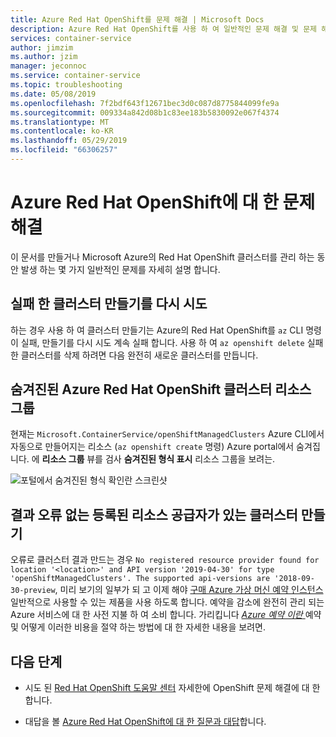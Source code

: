 ```yaml
---
title: Azure Red Hat OpenShift를 문제 해결 | Microsoft Docs
description: Azure Red Hat OpenShift를 사용 하 여 일반적인 문제 해결 및 문제 해결
services: container-service
author: jimzim
ms.author: jzim
manager: jeconnoc
ms.service: container-service
ms.topic: troubleshooting
ms.date: 05/08/2019
ms.openlocfilehash: 7f2bdf643f12671bec3d0c087d8775844099fe9a
ms.sourcegitcommit: 009334a842d08b1c83ee183b5830092e067f4374
ms.translationtype: MT
ms.contentlocale: ko-KR
ms.lasthandoff: 05/29/2019
ms.locfileid: "66306257"
---
```

# <a name="troubleshooting-for-azure-red-hat-openshift"></a>Azure Red Hat OpenShift에 대 한 문제 해결

이 문서를 만들거나 Microsoft Azure의 Red Hat OpenShift 클러스터를 관리 하는 동안 발생 하는 몇 가지 일반적인 문제를 자세히 설명 합니다.

## <a name="retrying-the-creation-of-a-failed-cluster"></a>실패 한 클러스터 만들기를 다시 시도

하는 경우 사용 하 여 클러스터 만들기는 Azure의 Red Hat OpenShift를 `az` CLI 명령이 실패, 만들기를 다시 시도 계속 실패 합니다.
사용 하 여 `az openshift delete` 실패 한 클러스터를 삭제 하려면 다음 완전히 새로운 클러스터를 만듭니다.

## <a name="hidden-azure-red-hat-openshift-cluster-resource-group"></a>숨겨진된 Azure Red Hat OpenShift 클러스터 리소스 그룹

현재는 `Microsoft.ContainerService/openShiftManagedClusters` Azure CLI에서 자동으로 만들어지는 리소스 (`az openshift create` 명령) Azure portal에서 숨겨집니다. 에 **리소스 그룹** 뷰를 검사 **숨겨진된 형식 표시** 리소스 그룹을 보려는.

![포털에서 숨겨진된 형식 확인란 스크린샷](./media/aro-portal-hidden-type.png)

## <a name="creating-a-cluster-results-in-error-that-no-registered-resource-provider-found"></a>결과 오류 없는 등록된 리소스 공급자가 있는 클러스터 만들기

오류로 클러스터 결과 만드는 경우 `No registered resource provider found for location '<location>' and API version '2019-04-30' for type 'openShiftManagedClusters'. The supported api-versions are '2018-09-30-preview`, 미리 보기의 일부가 되 고 이제 해야 [구매 Azure 가상 머신 예약 인스턴스](https://aka.ms/openshift/buy) 일반적으로 사용할 수 있는 제품을 사용 하도록 합니다. 예약을 감소에 완전히 관리 되는 Azure 서비스에 대 한 사전 지불 하 여 소비 합니다. 가리킵니다 [ *Azure 예약 이란* ](https://docs.microsoft.com/azure/billing/billing-save-compute-costs-reservations) 예약 및 어떻게 이러한 비용을 절약 하는 방법에 대 한 자세한 내용을 보려면.

## <a name="next-steps"></a>다음 단계

- 시도 된 [Red Hat OpenShift 도움말 센터](https://help.openshift.com/) 자세한에 OpenShift 문제 해결에 대 한 합니다.

- 대답을 볼 [Azure Red Hat OpenShift에 대 한 질문과 대답](openshift-faq.md)합니다.
